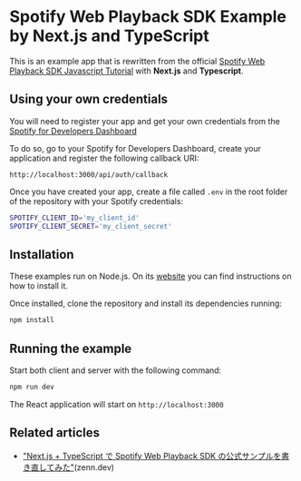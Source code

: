 # Spotify Web Playback SDK Example by Next.js and TypeScript
This is an example app that is rewritten from the official [Spotify Web Playback SDK Javascript Tutorial](https://github.com/spotify/spotify-web-playback-sdk-example) with **Next.js** and **Typescript**.

## Using your own credentials
You will need to register your app and get your own credentials from the
[Spotify for Developers Dashboard](https://developer.spotify.com/dashboard/)

To do so, go to your Spotify for Developers Dashboard, create your
application and register the following callback URI:

`http://localhost:3000/api/auth/callback`

Once you have created your app, create a file called `.env` in the root folder
of the repository with your Spotify credentials:

```bash
SPOTIFY_CLIENT_ID='my_client_id'
SPOTIFY_CLIENT_SECRET='my_client_secret'
```

## Installation

These examples run on Node.js. On its
[website](http://www.nodejs.org/download/) you can find instructions on how to
install it.

Once installed, clone the repository and install its dependencies running:

```bash
npm install
```

## Running the example

Start both client and server with the following command:

```bash
npm run dev
```

The React application will start on `http://localhost:3000`

## Related articles
- ["Next.js + TypeScript で Spotify Web Playback SDK の公式サンプルを書き直してみた"](https://zenn.dev/ossamoon/articles/ef20bf19284fd8)(zenn.dev)
